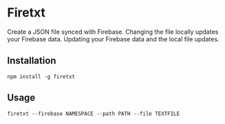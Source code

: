 # Firetxt

Create a JSON file synced with Firebase. Changing the file locally updates your Firebase data. Updating
your Firebase data and the local file updates.

## Installation

    npm install -g firetxt

## Usage

    firetxt --firebase NAMESPACE --path PATH --file TEXTFILE
